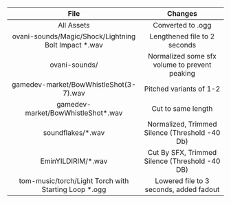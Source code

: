 |                         File                          |                    Changes                     |
| :---------------------------------------------------: | :--------------------------------------------: |
|                      All Assets                       |               Converted to .ogg                |
| ovani-sounds/Magic/Shock/Lightning Bolt Impact \*.wav |          Lengthened file to 2 seconds          |
|                     ovani-sounds/                     | Normalized some sfx volume to prevent peaking  |
|        gamedev-market/BowWhistleShot(3-7).wav         |            Pitched variants of 1-2             |
|          gamedev-market/BowWhistleShot\*.wav          |               Cut to same length               |
|                  soundflakes/\*.wav                   | Normalized, Trimmed Silence (Threshold -40 Db) |
|                  EminYILDIRIM/\*.wav                  | Cut By SFX, Trimmed Silence (Threshold -40 DB) |
| tom-music/torch/Light Torch with Starting Loop \*.ogg |    Lowered file to 3 seconds, added fadout     |
